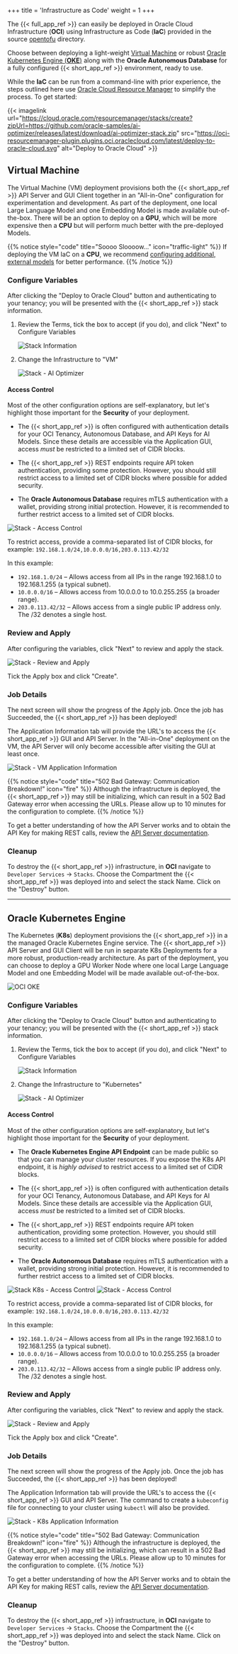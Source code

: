 +++
title = 'Infrastructure as Code'
weight = 1
+++

<!--
Copyright (c) 2024, 2025, Oracle and/or its affiliates.
Licensed under the Universal Permissive License v1.0 as shown at http://oss.oracle.com/licenses/upl.

spell-checker: ignore opentofu Ollama
-->

The {{< full_app_ref >}} can easily be deployed in Oracle Cloud Infrastructure (**OCI**) using Infrastructure as Code (**IaC**) provided in the source [opentofu](https://github.com/oracle-samples/ai-optimizer/tree/main/opentofu) directory.

Choose between deploying a light-weight [Virtual Machine](#virtual-machine) or robust [Oracle Kubernetes Engine (**OKE**)](#oracle-kubernetes-engine) along with the **Oracle Autonomous Database** for a fully configured {{< short_app_ref >}} environment, ready to use.  

While the **IaC** can be run from a command-line with prior experience, the steps outlined here use [Oracle Cloud Resource Manager](https://docs.oracle.com/en-us/iaas/Content/ResourceManager/Concepts/resourcemanager.htm) to simplify the process.  To get started:

{{< imagelink url="https://cloud.oracle.com/resourcemanager/stacks/create?zipUrl=https://github.com/oracle-samples/ai-optimizer/releases/latest/download/ai-optimizer-stack.zip" src="https://oci-resourcemanager-plugin.plugins.oci.oraclecloud.com/latest/deploy-to-oracle-cloud.svg" alt="Deploy to Oracle Cloud" >}}

## Virtual Machine

The Virtual Machine (VM) deployment provisions both the {{< short_app_ref >}} API Server and GUI Client together in an "All-in-One" configuration for experimentation and development.  As part of the deployment, one local Large Language Model and one Embedding Model is made available out-of-the-box.  There will be an option to deploy on a **GPU**, which will be more expensive then a **CPU** but will perform much better with the pre-deployed Models.  

{{% notice style="code" title="Soooo Sloooow..." icon="traffic-light" %}}
If deploying the VM IaC on a **CPU**, we recommend [configuring additional, external models](/client/configuration/model_config) for better performance. 
{{% /notice %}}

### Configure Variables

After clicking the "Deploy to Oracle Cloud" button and authenticating to your tenancy; you will be presented with the {{< short_app_ref >}} stack information.

1. Review the Terms, tick the box to accept (if you do), and click "Next" to Configure Variables

    ![Stack Information](../images/iac_stack_information.png)

1. Change the Infrastructure to "VM"

    ![Stack - AI Optimizer](../images/iac_stack_vm_optimizer.png)

#### Access Control

Most of the other configuration options are self-explanatory, but let's highlight those important for the **Security** of your deployment.

* The {{< short_app_ref >}} is often configured with authentication details for your OCI Tenancy, Autonomous Database, and API Keys for AI Models. Since these details are accessible via the Application GUI, access _must_ be restricted to a limited set of CIDR blocks.

* The {{< short_app_ref >}} REST endpoints require API token authentication, providing some protection. However, you should still restrict access to a limited set of CIDR blocks where possible for added security.

* The **Oracle Autonomous Database** requires mTLS authentication with a wallet, providing strong initial protection. However, it is recommended to further restrict access to a limited set of CIDR blocks.

![Stack - Access Control](../images/iac_stack_access_control.png)

To restrict access, provide a comma-separated list of CIDR blocks, for example: `192.168.1.0/24,10.0.0.0/16,203.0.113.42/32`

In this example:
* `192.168.1.0/24` – Allows access from all IPs in the range 192.168.1.0 to 192.168.1.255 (a typical subnet).
* `10.0.0.0/16` – Allows access from 10.0.0.0 to 10.0.255.255 (a broader range).
* `203.0.113.42/32` – Allows access from a single public IP address only. The /32 denotes a single host.

### Review and Apply

After configuring the variables, click "Next" to review and apply the stack.

![Stack - Review and Apply](../images/iac_stack_review_apply.png)

Tick the Apply box and click "Create".

### Job Details

The next screen will show the progress of the Apply job.  Once the job has Succeeded, the {{< short_app_ref >}} has been deployed!

The Application Information tab will provide the URL's to access the {{< short_app_ref >}} GUI and API Server.  In the "All-in-One" deployment on the VM, the API Server will only become accessible after visiting the GUI at least once.

![Stack - VM Application Information](../images/iac_stack_vm_info.png)

{{% notice style="code" title="502 Bad Gateway: Communication Breakdown!" icon="fire" %}}
Although the infrastructure is deployed, the {{< short_app_ref >}} may still be initializing, which can result in a 502 Bad Gateway error when accessing the URLs. Please allow up to 10 minutes for the configuration to complete.
{{% /notice %}}

To get a better understanding of how the API Server works and to obtain the API Key for making REST calls, review the [API Server documentation](client/api_server/).

### Cleanup

To destroy the {{< short_app_ref >}} infrastructure, in **OCI** navigate to `Developer Services` -> `Stacks`.  Choose the Compartment the {{< short_app_ref >}} was deployed into and select the stack Name.  Click on the "Destroy" button.

---

## Oracle Kubernetes Engine

The Kubernetes (**K8s**) deployment provisions the {{< short_app_ref >}} in a the managed Oracle Kubernetes Engine service.  The {{< short_app_ref >}} API Server and GUI Client will be run in separate K8s Deployments for a more robust, production-ready architecture.  As part of the deployment, you can choose to deploy a GPU Worker Node where one local Large Language Model and one Embedding Model will be made available out-of-the-box.

![OCI OKE](../images/infra_oci.png)

### Configure Variables

After clicking the "Deploy to Oracle Cloud" button and authenticating to your tenancy; you will be presented with the {{< short_app_ref >}} stack information.

1. Review the Terms, tick the box to accept (if you do), and click "Next" to Configure Variables

    ![Stack Information](../images/iac_stack_information.png)

1. Change the Infrastructure to "Kubernetes"

    ![Stack - AI Optimizer](../images/iac_stack_k8s_optimizer.png)

#### Access Control

Most of the other configuration options are self-explanatory, but let's highlight those important for the **Security** of your deployment.

* The **Oracle Kubernetes Engine API Endpoint** can be made public so that you can manage your cluster resources.  If you expose the K8s API endpoint, it is _highly advised_ to restrict access to a limited set of CIDR blocks.

* The {{< short_app_ref >}} is often configured with authentication details for your OCI Tenancy, Autonomous Database, and API Keys for AI Models. Since these details are accessible via the Application GUI, access _must_ be restricted to a limited set of CIDR blocks.

* The {{< short_app_ref >}} REST endpoints require API token authentication, providing some protection. However, you should still restrict access to a limited set of CIDR blocks where possible for added security.

* The **Oracle Autonomous Database** requires mTLS authentication with a wallet, providing strong initial protection. However, it is recommended to further restrict access to a limited set of CIDR blocks.

![Stack K8s - Access Control](../images/iac_stack_k8s_access_control.png)
![Stack - Access Control](../images/iac_stack_access_control.png)

To restrict access, provide a comma-separated list of CIDR blocks, for example: `192.168.1.0/24,10.0.0.0/16,203.0.113.42/32`

In this example:
* `192.168.1.0/24` – Allows access from all IPs in the range 192.168.1.0 to 192.168.1.255 (a typical subnet).
* `10.0.0.0/16` – Allows access from 10.0.0.0 to 10.0.255.255 (a broader range).
* `203.0.113.42/32` – Allows access from a single public IP address only. The /32 denotes a single host.

### Review and Apply

After configuring the variables, click "Next" to review and apply the stack.

![Stack - Review and Apply](../images/iac_stack_review_apply.png)

Tick the Apply box and click "Create".

### Job Details

The next screen will show the progress of the Apply job.  Once the job has Succeeded, the {{< short_app_ref >}} has been deployed!

The Application Information tab will provide the URL's to access the {{< short_app_ref >}} GUI and API Server.  The command to create a `kubeconfig` file for connecting to your cluster using `kubectl` will also be provided.

![Stack - K8s Application Information](../images/iac_stack_k8s_info.png)

{{% notice style="code" title="502 Bad Gateway: Communication Breakdown!" icon="fire" %}}
Although the infrastructure is deployed, the {{< short_app_ref >}} may still be initializing, which can result in a 502 Bad Gateway error when accessing the URLs. Please allow up to 10 minutes for the configuration to complete.
{{% /notice %}}

To get a better understanding of how the API Server works and to obtain the API Key for making REST calls, review the [API Server documentation](client/api_server/).

### Cleanup

To destroy the {{< short_app_ref >}} infrastructure, in **OCI** navigate to `Developer Services` -> `Stacks`.  Choose the Compartment the {{< short_app_ref >}} was deployed into and select the stack Name.  Click on the "Destroy" button.